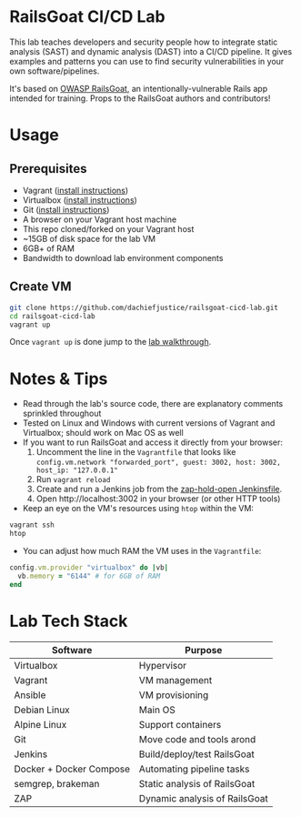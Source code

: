 # RailsGoat CI/CD Lab
This lab teaches developers and security people how to integrate static analysis (SAST) and dynamic analysis (DAST) into a CI/CD pipeline. It gives examples and patterns you can use to find security vulnerabilities in your own software/pipelines.

It's based on [OWASP RailsGoat](https://github.com/OWASP/railsgoat/), an intentionally-vulnerable Rails app intended for training. Props to the RailsGoat authors and contributors!

# Usage
## Prerequisites
- Vagrant ([install instructions](https://developer.hashicorp.com/vagrant/docs/installation))
- Virtualbox ([install instructions](https://www.virtualbox.org/wiki/Downloads))
- Git ([install instructions](https://git-scm.com/book/en/v2/Getting-Started-Installing-Git))
- A browser on your Vagrant host machine
- This repo cloned/forked on your Vagrant host
- ~15GB of disk space for the lab VM
- 6GB+ of RAM
- Bandwidth to download lab environment components

## Create VM
```sh
git clone https://github.com/dachiefjustice/railsgoat-cicd-lab.git
cd railsgoat-cicd-lab
vagrant up
```

Once `vagrant up` is done jump to the [lab walkthrough](docs/lab-walkthrough.md).

# Notes & Tips
- Read through the lab's source code, there are explanatory comments sprinkled throughout
- Tested on Linux and Windows with current versions of Vagrant and Virtualbox; should work on Mac OS as well
- If you want to run RailsGoat and access it directly from your browser:
  1) Uncomment the line in the `Vagrantfile` that looks like `config.vm.network "forwarded_port", guest: 3002, host: 3002, host_ip: "127.0.0.1"`
  2) Run `vagrant reload`
  3) Create and run a Jenkins job from the [zap-hold-open Jenkinsfile](sec-tests/zap-hold-open/Jenkinsfile).
  4) Open http://localhost:3002 in your browser (or other HTTP tools)
- Keep an eye on the VM's resources using `htop` within the VM:
```sh
vagrant ssh
htop
```
- You can adjust how much RAM the VM uses in the `Vagrantfile`:
```ruby
config.vm.provider "virtualbox" do |vb|
  vb.memory = "6144" # for 6GB of RAM
end
```

# Lab Tech Stack
| Software                  | Purpose                                 | 
|---------------------------|-----------------------------------------|
| Virtualbox                | Hypervisor                              |
| Vagrant                   | VM management                           | 
| Ansible                   | VM provisioning                         |
| Debian Linux              | Main OS                                 |
| Alpine Linux              | Support containers                      |
| Git                       | Move code and tools arond               |
| Jenkins                   | Build/deploy/test RailsGoat             |
| Docker + Docker Compose   | Automating pipeline tasks               |
| semgrep, brakeman         | Static analysis of RailsGoat            |
| ZAP                       | Dynamic analysis of RailsGoat           |